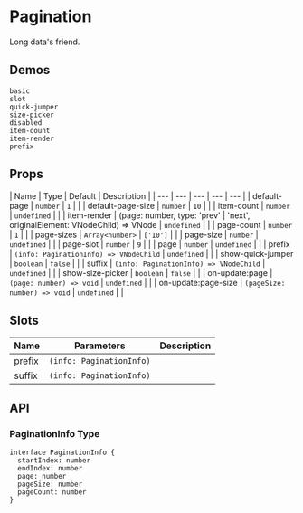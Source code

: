# Pagination

<!--single-column-->

Long data's friend.

## Demos

```demo
basic
slot
quick-jumper
size-picker
disabled
item-count
item-render
prefix
```

## Props

| Name | Type | Default | Description |
| --- | --- | --- | --- | --- |
| default-page | `number` | `1` |  |
| default-page-size | `number` | `10` |  |
| item-count | `number` | `undefined` |  |
| item-render | (page: number, type: 'prev' | 'next', originalElement: VNodeChild) => VNode | `undefined` |  |
| page-count | `number` | `1` |  |
| page-sizes | `Array<number>` | `['10']` |  |
| page-size | `number` | `undefined` |  |
| page-slot | `number` | `9` |  |
| page | `number` | `undefined` |  |
| prefix | `(info: PaginationInfo) => VNodeChild` | `undefined` |  |
| show-quick-jumper | `boolean` | `false` |  |
| suffix | `(info: PaginationInfo) => VNodeChild` | `undefined` |  |
| show-size-picker | `boolean` | `false` |  |
| on-update:page | `(page: number) => void` | `undefined` |  |
| on-update:page-size | `(pageSize: number) => void` | `undefined` |  |

## Slots

| Name   | Parameters               | Description |
| ------ | ------------------------ | ----------- |
| prefix | `(info: PaginationInfo)` |             |
| suffix | `(info: PaginationInfo)` |             |

## API

### PaginationInfo Type

```__ts
interface PaginationInfo {
  startIndex: number
  endIndex: number
  page: number
  pageSize: number
  pageCount: number
}
```
